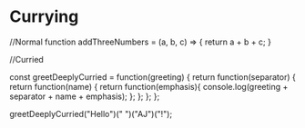 # Currying

//Normal
function addThreeNumbers = (a, b, c) => {
  return a + b + c;
}

//Curried

const greetDeeplyCurried = function(greeting) {
  return function(separator) {
    return function(name)  {
       return function(emphasis){
        console.log(greeting + separator + name + emphasis);
      };
    };
  };
};

greetDeeplyCurried("Hello")(" ")("AJ")("!");
